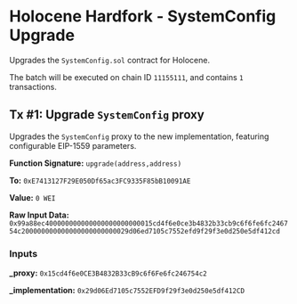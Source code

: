 # Holocene Hardfork - SystemConfig Upgrade
Upgrades the `SystemConfig.sol` contract for Holocene.

The batch will be executed on chain ID `11155111`, and contains `1` transactions.

## Tx #1: Upgrade `SystemConfig` proxy
Upgrades the `SystemConfig` proxy to the new implementation, featuring configurable EIP-1559 parameters.

**Function Signature:** `upgrade(address,address)`

**To:** `0xE7413127F29E050Df65ac3FC9335F85bB10091AE`

**Value:** `0 WEI`

**Raw Input Data:** `0x99a88ec400000000000000000000000015cd4f6e0ce3b4832b33cb9c6f6fe6fc246754c200000000000000000000000029d06ed7105c7552efd9f29f3e0d250e5df412cd`

### Inputs
**_proxy:** `0x15cd4f6e0CE3B4832B33cB9c6f6Fe6fc246754c2`

**_implementation:** `0x29d06Ed7105c7552EFD9f29f3e0d250e5df412CD`

